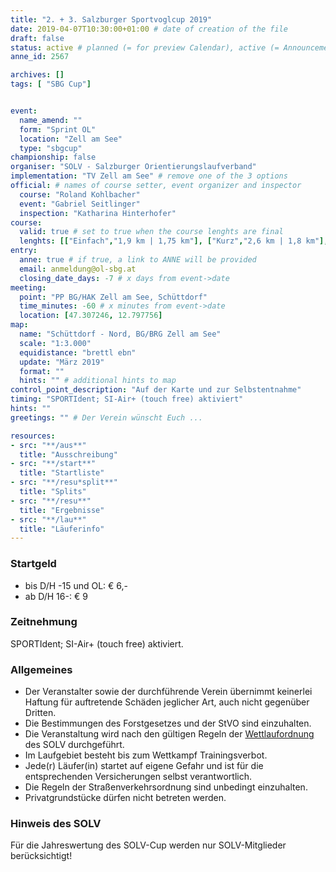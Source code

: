 ```yaml
---
title: "2. + 3. Salzburger Sportvoglcup 2019"
date: 2019-04-07T10:30:00+01:00 # date of creation of the file
draft: false
status: active # planned (= for preview Calendar), active (= Announcement...), done (=Results...)
anne_id: 2567

archives: []
tags: [ "SBG Cup"]


event:
  name_amend: ""
  form: "Sprint OL"
  location: "Zell am See"
  type: "sbgcup"
championship: false
organiser: "SOLV - Salzburger Orientierungslaufverband"
implementation: "TV Zell am See" # remove one of the 3 options
official: # names of course setter, event organizer and inspector
  course: "Roland Kohlbacher"
  event: "Gabriel Seitlinger"
  inspection: "Katharina Hinterhofer"
course:
  valid: true # set to true when the course lenghts are final
  lenghts: [["Einfach","1,9 km | 1,75 km"], ["Kurz","2,6 km | 1,8 km"], ["Mittel","2,7 km | 2,65 km"], ["Lang","3,25 km | 3,05 km"], ["Family", "1,1 km | 1,5 km"]]
entry:
  anne: true # if true, a link to ANNE will be provided
  email: anmeldung@ol-sbg.at
  closing_date_days: -7 # x days from event->date
meeting:
  point: "PP BG/HAK Zell am See, Schüttdorf"
  time_minutes: -60 # x minutes from event->date
  location: [47.307246, 12.797756]
map:
  name: "Schüttdorf - Nord, BG/BRG Zell am See"
  scale: "1:3.000"
  equidistance: "brettl ebn"
  update: "März 2019"
  format: ""
  hints: "" # additional hints to map
control_point_description: "Auf der Karte und zur Selbstentnahme"
timing: "SPORTIdent; SI-Air+ (touch free) aktiviert"
hints: ""
greetings: "" # Der Verein wünscht Euch ...

resources:
- src: "**/aus**"
  title: "Ausschreibung"
- src: "**/start**"
  title: "Startliste"
- src: "**/resu*split**"
  title: "Splits"
- src: "**/resu**"
  title: "Ergebnisse"
- src: "**/lau**"
  title: "Läuferinfo"
---
```


### Startgeld

- bis D/H -15 und OL: € 6,-
- ab D/H 16-: € 9

### Zeitnehmung

SPORTIdent; SI-Air+ (touch free) aktiviert.

### Allgemeines

- Der Veranstalter sowie der durchführende Verein übernimmt keinerlei Haftung für auftretende Schäden jeglicher Art, auch nicht gegenüber Dritten.
- Die Bestimmungen des Forstgesetzes und der StVO sind einzuhalten.
- Die Veranstaltung wird nach den gültigen Regeln der [Wettlaufordnung](../../wettlaufordnung) des SOLV durchgeführt.
- Im Laufgebiet besteht bis zum Wettkampf Trainingsverbot.
- Jede\(r) Läufer(in) startet auf eigene Gefahr und ist für die entsprechenden Versicherungen selbst verantwortlich.
- Die Regeln der Straßenverkehrsordnung sind unbedingt einzuhalten.
- Privatgrundstücke dürfen nicht betreten werden.

### Hinweis des SOLV
Für die Jahreswertung des SOLV-Cup werden nur SOLV-Mitglieder berücksichtigt!
